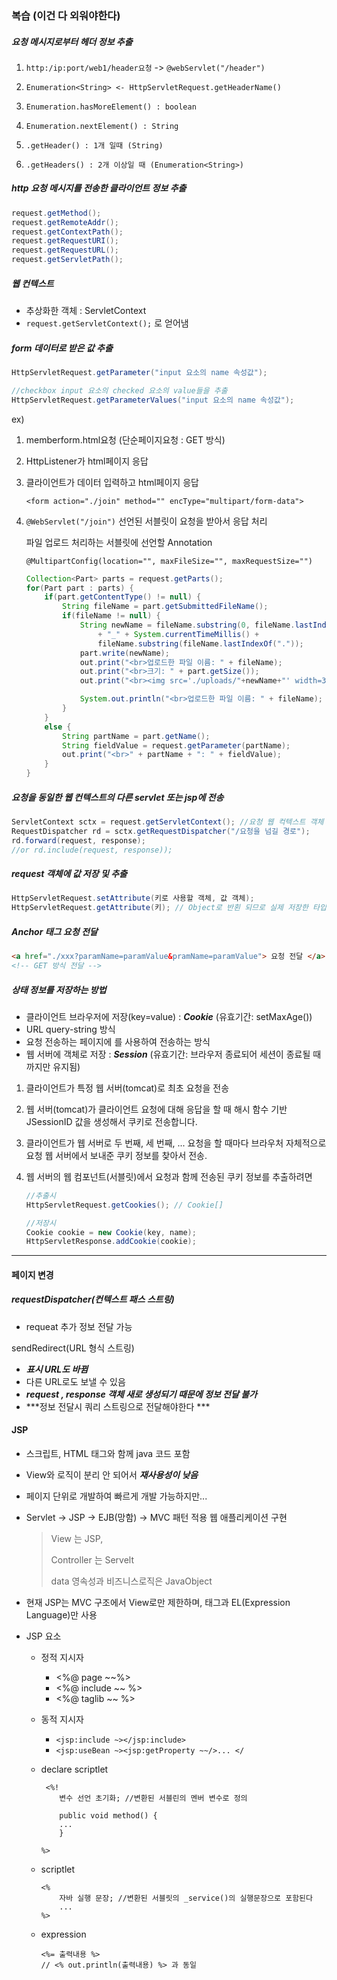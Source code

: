 ### 복습 (이건 다 외워야한다)

##### 요청 메시지로부터 헤더 정보 추출

1. ```http:/ip:port/web1/header요청``` -> ```@webServlet("/header")```

2. ```Enumeration<String> <- HttpServletRequest.getHeaderName()```
3. ```Enumeration.hasMoreElement() : boolean```
4. ```Enumeration.nextElement() : String```
5. ```.getHeader() : 1개 일때 (String)```
6. ```.getHeaders() : 2개 이상일 때 (Enumeration<String>)```



##### http 요청 메시지를 전송한 클라이언트 정보 추출

```java
request.getMethod();
request.getRemoteAddr();
request.getContextPath();
request.getRequestURI();
request.getRequestURL();
request.getServletPath();
```



##### 웹 컨텍스트

- 추상화한 객체 : ServletContext
- ```request.getServletContext();``` 로 얻어냄



##### form 데이터로 받은 값 추출

```java
HttpServletRequest.getParameter("input 요소의 name 속성값");

//checkbox input 요소의 checked 요소의 value들을 추출
HttpServletRequest.getParameterValues("input 요소의 name 속성값");
```

ex)

1. memberform.html요청 (단순페이지요청 : GET 방식)

2. HttpListener가 html페이지 응답

3. 클라이언트가 데이터 입력하고 html페이지 응답

   ```<form action="./join" method="" encType="multipart/form-data">```

4. ```@WebServlet("/join")``` 선언된 서블릿이 요청을 받아서 응답 처리

   파일 업로드 처리하는 서블릿에 선언할 Annotation

   ```@MultipartConfig(location="", maxFileSize="", maxRequestSize="")```

   ```java
   Collection<Part> parts = request.getParts();
   for(Part part : parts) {
       if(part.getContentType() != null) {
           String fileName = part.getSubmittedFileName();
           if(fileName != null) {
               String newName = fileName.substring(0, fileName.lastIndexOf("."))
                   + "_" + System.currentTimeMillis() +
                   fileName.substring(fileName.lastIndexOf("."));
               part.write(newName);
               out.print("<br>업로드한 파일 이름: " + fileName);
               out.print("<br>크기: " + part.getSize());
               out.print("<br><img src='./uploads/"+newName+"' width=300 height=200>");
   
               System.out.println("<br>업로드한 파일 이름: " + fileName);
           }
       }
       else {
           String partName = part.getName();
           String fieldValue = request.getParameter(partName);
           out.print("<br>" + partName + ": " + fieldValue);
       }
   }
   ```



##### 요청을 동일한 웹 컨텍스트의 다른 servlet 또는 jsp에 전송

```java
ServletContext sctx = request.getServletContext(); //요청 웹 컥텍스트 객체 받기
RequestDispatcher rd = sctx.getRequestDispatcher("/요청을 넘길 경로");
rd.forward(request, response);
//or rd.include(request, response));

```



##### request 객체에 값 저장 및 추출

```java
HttpServletRequest.setAttribute(키로 사용할 객체, 값 객체);
HttpServletRequest.getAttribute(키); // Object로 반횐 되므로 실제 저장한 타입으로 다운캐스팅 해야한다.
```



##### Anchor 태그 요청 전달

```html
<a href="./xxx?paramName=paramValue&pramName=paramValue"> 요청 전달 </a>
<!-- GET 방식 전달 -->
```



##### 상태 정보를 저장하는 방법

- 클라이언트 브라우저에 저장(key=value) : ***Cookie*** (유효기간: setMaxAge())
- URL query-string 방식
- 요청 전송하는 페이지에 <input type="hidden" name="" value=""> 를 사용하여 전송하는 방식
- 웹 서버에 객체로 저장 : ***Session*** (유효기간: 브라우저 종료되어 세션이 종료될 때 까지만 유지됨)

1. 클라이언트가 특정 웹 서버(tomcat)로 최초 요청을 전송

2. 웹 서버(tomcat)가 클라이언트 요청에 대해 응답을 할 때 해시 함수 기반 JSessionID 값을 생성해서 쿠키로 전송합니다.

3. 클라이언트가 웹 서버로 두 번째, 세 번째, ... 요청을 할 때마다 브라우처 자체적으로 요청 웹 서버에서 보내준 쿠키 정보를 찾아서 전송.

4. 웹 서버의 웹 컴포넌트(서블릿)에서 요청과 함께 전송된 쿠키 정보를 추출하려면

   ```java
   //추출시
   HttpServletRequest.getCookies(); // Cookie[]
   
   //저장시
   Cookie cookie = new Cookie(key, name);
   HttpServletResponse.addCookie(cookie);
   ```



---



#### 페이지 변경

##### requestDispatcher(컨텍스트 패스 스트링)

- requeat 추가 정보 전달 가능



sendRedirect(URL 형식 스트링) 

- ***표시 URL도 바뀜***
- 다른 URL로도 보낼 수 있음
- ***request , response 객체 새로 생성되기 때문에 정보 전달 불가***
- ***정보 전달시 쿼리 스트링으로 전달해야한다 ***





#### JSP

- 스크립트, HTML 태그와 함께 java 코드 포함

- View와 로직이 분리 안 되어서 ***재사용성이 낮음***

- 페이지 단위로 개발하여 빠르게 개발 가능하지만...

- Servlet -> JSP -> EJB(망함) -> MVC 패턴 적용 웹 애플리케이션 구현

  >View 는 JSP,
  >
  >Controller 는 Servelt
  >
  >data 영속성과 비즈니스로직은 JavaObject

- 현재 JSP는 MVC 구조에서 View로만 제한하며, 태그과 EL(Expression Language)만 사용

- JSP 요소

  - 정적 지시자
    - <%@ page ~~%>
    - <%@ include ~~ %>
    - <%@ taglib ~~ %>
  - 동적 지시자
    - ```<jsp:include ~></jsp:include>```
    - ```<jsp:useBean ~><jsp:getProperty ~~/>... </```

  - declare scriptlet

    ```
     <%!
     	변수 선언 초기화; //변환된 서블린의 멘버 변수로 정의
    					
        public void method() {
    	...				
    	}
    	
    %>
    ```

  - scriptlet

    ```
    <%
    	자바 실행 문장; //변환된 서블릿의 _service()의 실행문장으로 포함된다
    	...
    %>
    ```

  - expression

    ```
    <%= 출력내용 %>
    // <% out.println(출력내용) %> 과 동일
    ```

    

